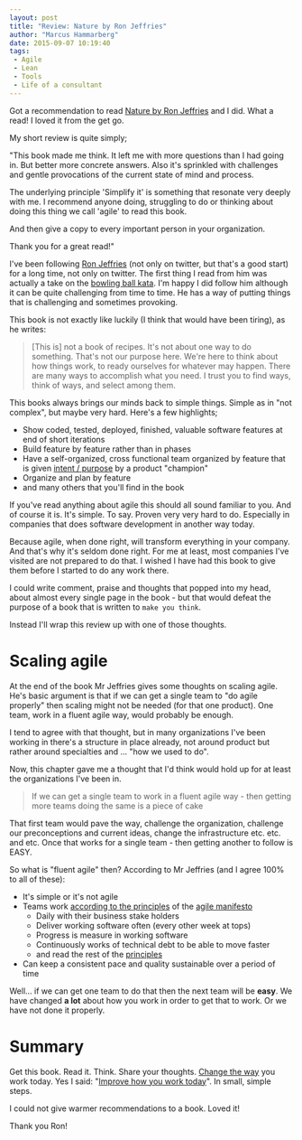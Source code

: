 ```yaml
---
layout: post
title: "Review: Nature by Ron Jeffries"
author: "Marcus Hammarberg"
date: 2015-09-07 10:19:40
tags:
 - Agile
 - Lean
 - Tools
 - Life of a consultant
---
```


Got a recommendation to read [Nature by Ron Jeffries](https://pragprog.com/book/rjnsd/the-nature-of-software-development) and I did. What a read! I loved it from the get go. 

My short review is quite simply;

"This book made me think. It left me with more questions than I had going in. But better more concrete answers. Also it's sprinkled with challenges and gentle provocations of the current state of mind and process. 

The underlying principle 'Simplify it' is something that resonate very deeply with me. I recommend anyone doing, struggling to do or thinking about doing this thing we call 'agile' to read this book. 

And then give a copy to every important person in your organization. 

Thank you for a great read!"

<a name='more'></a>

I've been following [Ron Jeffries](https://twitter.com/ronjeffries) (not only on twitter, but that's a good start) for a long time, not only on twitter. The first thing I read from him was actually a take on the [bowling ball kata](http://ronjeffries.com/xprog/articles/miningbowling/). I'm happy I did follow him although it can be quite challenging from time to time. He has a way of putting things that is challenging and sometimes provoking. 

This book is not exactly like luckily (I think that would have been tiring), as he writes: 

<blockquote>[This is] not a book of recipes. It's not about one way to do something. That's not our purpose here. We're here to think about how things work, to ready ourselves for whatever may happen. There are many ways to accomplish what you need. I trust you to find ways, think of ways, and select among them.</blockquote>

This books always brings our minds back to simple things. Simple as in "not complex", but maybe very hard. Here's a few highlights; 

* Show coded, tested, deployed, finished, valuable software features at end of short iterations
* Build feature by feature rather than in phases
* Have a self-organized, cross functional team organized by feature that is given [intent / purpose](http://www.marcusoft.net/2014/06/move-information-to-authority-and-not.html) by a product "champion"
* Organize and plan by feature
* and many others that you'll find in the book

If you've read anything about agile this should all sound familiar to you. And of course it is. It's simple. To say. Proven very very hard to do. Especially in companies that does software development in another way today. 

Because agile, when done right, will transform everything in your company. And that's why it's seldom done right. For me at least, most companies I've visited are not prepared to do that. I wished I have had this book to give them before I started to do any work there. 

I could write comment, praise and thoughts that popped into my head, about almost every single page in the book - but that would defeat the purpose of a book that is written to <code>make you think</code>.

Instead I'll wrap this review up with one of those thoughts.

# Scaling agile
At the end of the book Mr Jeffries gives some thoughts on scaling agile. He's basic argument is that if we can get a single team to "do agile properly" then scaling might not be needed (for that one product). One team, work in a fluent agile way, would probably be enough.   

I tend to agree with that thought, but in many organizations I've been working in there's a structure in place already, not around product but rather around specialties and ... "how we used to do". 

Now, this chapter gave me a thought that I'd think would hold up for at least the organizations I've been in. 

<blockquote>If we can get a single team to work in a fluent agile way - then getting more teams doing the same is a piece of cake</blockquote>

That first team would pave the way, challenge the organization, challenge our preconceptions and current ideas, change the infrastructure etc. etc. and etc. Once that works for a single team - then getting another to follow is EASY. 

So what is "fluent agile" then? According to Mr Jeffries (and I agree 100% to all of these):

* It's simple or it's not agile
* Teams work [according to the principles](http://agilemanifesto.org/principles.html) of the [agile manifesto](http://agilemanifesto.org/)
	* Daily with their business stake holders
	* Deliver working software often (every other week at tops)
	* Progress is measure in working software
	* Continuously works of technical debt to be able to move faster
	* and read the rest of the [principles](http://agilemanifesto.org/principles.html)
* Can keep a consistent pace and quality sustainable over a period of time

Well... if we can get one team to do that then the next team will be **easy**. We have changed **a lot** about how you work in order to get that to work. Or we have not done it properly. 

# Summary

Get this book. 
Read it.
Think. Share your thoughts. 
[Change the way](http://www.marcusoft.net/2013/10/YesITalkAboutChange.html) you work today. Yes I said: "[Improve how you work today](http://www.marcusoft.net/2015/01/improving-means-changing.html)". In small, simple steps. 

I could not give warmer recommendations to a book. Loved it! 

Thank you Ron!
